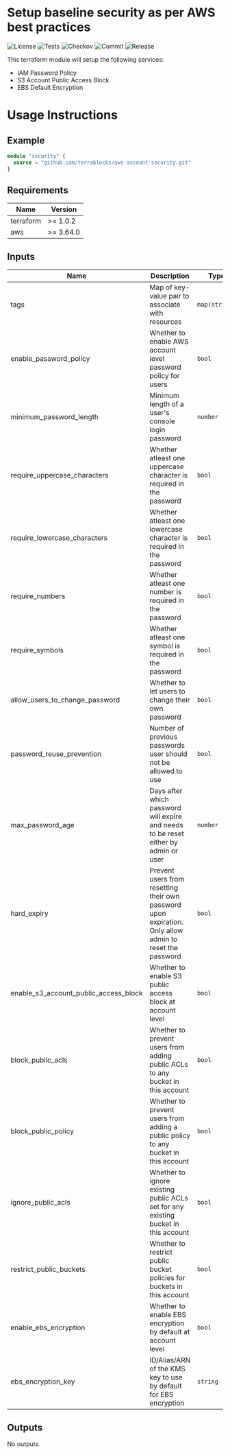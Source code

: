 # Setup baseline security as per AWS best practices

![License](https://img.shields.io/github/license/terrablocks/aws-account-security?style=for-the-badge) ![Tests](https://img.shields.io/github/workflow/status/terrablocks/aws-account-security/tests/main?label=Test&style=for-the-badge) ![Checkov](https://img.shields.io/github/workflow/status/terrablocks/aws-account-security/checkov/main?label=Checkov&style=for-the-badge) ![Commit](https://img.shields.io/github/last-commit/terrablocks/aws-account-security?style=for-the-badge) ![Release](https://img.shields.io/github/v/release/terrablocks/aws-account-security?style=for-the-badge)

This terraform module will setup the following services:
- IAM Password Policy
- S3 Account Public Access Block
- EBS Default Encryption

# Usage Instructions
## Example
```terraform
module "security" {
  source = "github.com/terrablocks/aws-account-security.git"
}
```

## Requirements

| Name | Version |
|------|---------|
| terraform | >= 1.0.2 |
| aws | >= 3.64.0 |

## Inputs

| Name | Description | Type | Default | Required |
|------|-------------|------|---------|:--------:|
| tags | Map of key-value pair to associate with resources | `map(string)` | `{}` | no |
| enable_password_policy | Whether to enable AWS account level password policy for users | `bool` | `true` | no |
| minimum_password_length | Minimum length of a user's console login password | `number` | `16` | no |
| require_uppercase_characters | Whether atleast one uppercase character is required in the password | `bool` | `true` | no |
| require_lowercase_characters | Whether atleast one lowercase character is required in the password | `bool` | `true` | no |
| require_numbers | Whether atleast one number is required in the password | `bool` | `true` | no |
| require_symbols | Whether atleast one symbol is required in the password | `bool` | `true` | no |
| allow_users_to_change_password | Whether to let users to change their own password | `bool` | `true` | no |
| password_reuse_prevention | Number of previous passwords user should not be allowed to use | `bool` | `25` | no |
| max_password_age | Days after which password will expire and needs to be reset either by admin or user | `number` | `90` | no |
| hard_expiry | Prevent users from resetting their own password upon expiration. Only allow admin to reset the password | `bool` | `false` | no |
| enable_s3_account_public_access_block | Whether to enable S3 public access block at account level | `bool` | `true` | no |
| block_public_acls | Whether to prevent users from adding public ACLs to any bucket in this account | `bool` | `true` | no |
| block_public_policy | Whether to prevent users from adding a public policy to any bucket in this account | `bool` | `true` | no |
| ignore_public_acls | Whether to ignore existing public ACLs set for any existing bucket in this account | `bool` | `true` | no |
| restrict_public_buckets | Whether to restrict public bucket policies for buckets in this account | `bool` | `true` | no |
| enable_ebs_encryption | Whether to enable EBS encryption by default at account level | `bool` | `true` | no |
| ebs_encryption_key | ID/Alias/ARN of the KMS key to use by default for EBS encryption | `string` | `"alias/aws/ebs"` | no |

## Outputs

No outputs.
